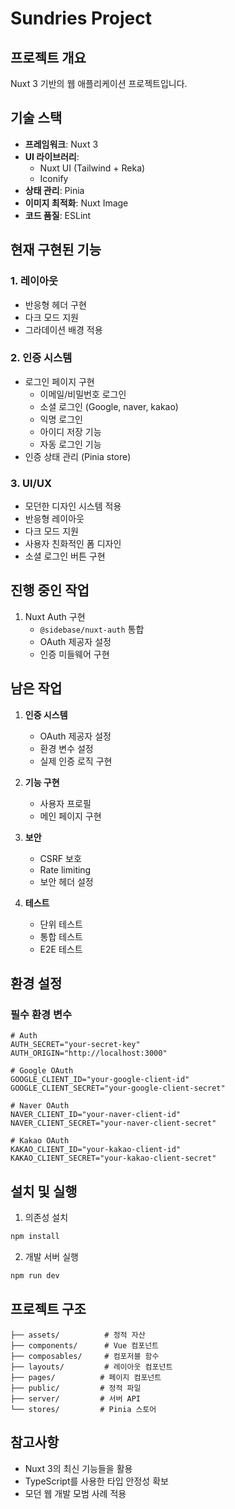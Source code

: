 # Sundries Project

## 프로젝트 개요

Nuxt 3 기반의 웹 애플리케이션 프로젝트입니다.

## 기술 스택

- **프레임워크**: Nuxt 3
- **UI 라이브러리**:
  - Nuxt UI (Tailwind + Reka)
  - Iconify
- **상태 관리**: Pinia
- **이미지 최적화**: Nuxt Image
- **코드 품질**: ESLint

## 현재 구현된 기능

### 1. 레이아웃

- 반응형 헤더 구현
- 다크 모드 지원
- 그라데이션 배경 적용

### 2. 인증 시스템

- 로그인 페이지 구현
  - 이메일/비밀번호 로그인
  - 소셜 로그인 (Google, naver, kakao)
  - 익명 로그인
  - 아이디 저장 기능
  - 자동 로그인 기능
- 인증 상태 관리 (Pinia store)

### 3. UI/UX

- 모던한 디자인 시스템 적용
- 반응형 레이아웃
- 다크 모드 지원
- 사용자 친화적인 폼 디자인
- 소셜 로그인 버튼 구현

## 진행 중인 작업

1. Nuxt Auth 구현
   - `@sidebase/nuxt-auth` 통합
   - OAuth 제공자 설정
   - 인증 미들웨어 구현

## 남은 작업

1. **인증 시스템**

   - OAuth 제공자 설정
   - 환경 변수 설정
   - 실제 인증 로직 구현

2. **기능 구현**

   - 사용자 프로필
   - 메인 페이지 구현

3. **보안**

   - CSRF 보호
   - Rate limiting
   - 보안 헤더 설정

4. **테스트**
   - 단위 테스트
   - 통합 테스트
   - E2E 테스트

## 환경 설정

### 필수 환경 변수

```env
# Auth
AUTH_SECRET="your-secret-key"
AUTH_ORIGIN="http://localhost:3000"

# Google OAuth
GOOGLE_CLIENT_ID="your-google-client-id"
GOOGLE_CLIENT_SECRET="your-google-client-secret"

# Naver OAuth
NAVER_CLIENT_ID="your-naver-client-id"
NAVER_CLIENT_SECRET="your-naver-client-secret"

# Kakao OAuth
KAKAO_CLIENT_ID="your-kakao-client-id"
KAKAO_CLIENT_SECRET="your-kakao-client-secret"
```

## 설치 및 실행

1. 의존성 설치

```bash
npm install
```

2. 개발 서버 실행

```bash
npm run dev
```

## 프로젝트 구조

```
├── assets/          # 정적 자산
├── components/      # Vue 컴포넌트
├── composables/     # 컴포저블 함수
├── layouts/         # 레이아웃 컴포넌트
├── pages/          # 페이지 컴포넌트
├── public/         # 정적 파일
├── server/         # 서버 API
└── stores/         # Pinia 스토어
```

## 참고사항

- Nuxt 3의 최신 기능들을 활용
- TypeScript를 사용한 타입 안정성 확보
- 모던 웹 개발 모범 사례 적용
